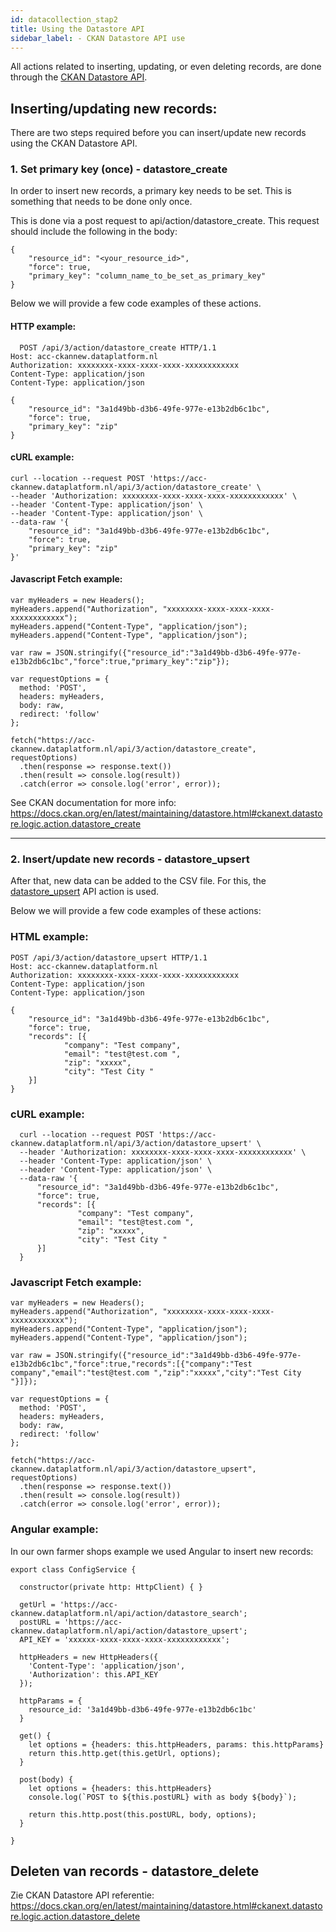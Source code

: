 ```yaml
---
id: datacollection_stap2
title: Using the Datastore API
sidebar_label: - CKAN Datastore API use
---
```


All actions related to inserting, updating, or even deleting records, are done through the <a href="https://docs.ckan.org/en/latest/maintaining/datastore.html#the-datastore-api" target="_blank">CKAN Datastore API</a>.

## Inserting/updating new records:

There are two steps required before you can insert/update new records using the CKAN Datastore API.

### 1. Set primary key (once) - datastore_create

In order to insert new records, a primary key needs to be set. This is something that needs to be done only once. 

This is done via a post request to api/action/datastore_create. This request should include the following in the body:

```
{
	"resource_id": "<your_resource_id>",
	"force": true,
	"primary_key": "column_name_to_be_set_as_primary_key"
}
```
Below we will provide a few code examples of these actions.

#### HTTP example:

```
  POST /api/3/action/datastore_create HTTP/1.1
Host: acc-ckannew.dataplatform.nl
Authorization: xxxxxxxx-xxxx-xxxx-xxxx-xxxxxxxxxxxx
Content-Type: application/json
Content-Type: application/json

{
	"resource_id": "3a1d49bb-d3b6-49fe-977e-e13b2db6c1bc",
	"force": true,
	"primary_key": "zip"
}
```

#### cURL example:

```
curl --location --request POST 'https://acc-ckannew.dataplatform.nl/api/3/action/datastore_create' \
--header 'Authorization: xxxxxxxx-xxxx-xxxx-xxxx-xxxxxxxxxxxx' \
--header 'Content-Type: application/json' \
--header 'Content-Type: application/json' \
--data-raw '{
	"resource_id": "3a1d49bb-d3b6-49fe-977e-e13b2db6c1bc",
	"force": true,
	"primary_key": "zip"
}'
```

#### Javascript Fetch example:

```
var myHeaders = new Headers();
myHeaders.append("Authorization", "xxxxxxxx-xxxx-xxxx-xxxx-xxxxxxxxxxxx");
myHeaders.append("Content-Type", "application/json");
myHeaders.append("Content-Type", "application/json");

var raw = JSON.stringify({"resource_id":"3a1d49bb-d3b6-49fe-977e-e13b2db6c1bc","force":true,"primary_key":"zip"});

var requestOptions = {
  method: 'POST',
  headers: myHeaders,
  body: raw,
  redirect: 'follow'
};

fetch("https://acc-ckannew.dataplatform.nl/api/3/action/datastore_create", requestOptions)
  .then(response => response.text())
  .then(result => console.log(result))
  .catch(error => console.log('error', error));
```


See CKAN documentation for more info: https://docs.ckan.org/en/latest/maintaining/datastore.html#ckanext.datastore.logic.action.datastore_create

---

### 2. Insert/update new records - datastore_upsert

After that, new data can be added to the CSV file. For this, the <a href="https://docs.ckan.org/en/latest/maintaining/datastore.html#ckanext.datastore.logic.action.datastore_upsert" target="_blank">datastore_upsert</a> API action is used.

Below we will provide a few code examples of these actions:

### HTML example:

```
POST /api/3/action/datastore_upsert HTTP/1.1
Host: acc-ckannew.dataplatform.nl
Authorization: xxxxxxxx-xxxx-xxxx-xxxx-xxxxxxxxxxxx
Content-Type: application/json
Content-Type: application/json

{
	"resource_id": "3a1d49bb-d3b6-49fe-977e-e13b2db6c1bc",
	"force": true,
	"records": [{
 			"company": "Test company",
 			"email": "test@test.com ",
 			"zip": "xxxxx",
 			"city": "Test City "
	}]
}
```

### cURL example:

```
  curl --location --request POST 'https://acc-ckannew.dataplatform.nl/api/3/action/datastore_upsert' \
  --header 'Authorization: xxxxxxxx-xxxx-xxxx-xxxx-xxxxxxxxxxxx' \
  --header 'Content-Type: application/json' \
  --header 'Content-Type: application/json' \
  --data-raw '{
      "resource_id": "3a1d49bb-d3b6-49fe-977e-e13b2db6c1bc",
      "force": true,
      "records": [{
               "company": "Test company",
               "email": "test@test.com ",
               "zip": "xxxxx",
               "city": "Test City "
      }]
  }
```

### Javascript Fetch example:

```
var myHeaders = new Headers();
myHeaders.append("Authorization", "xxxxxxxx-xxxx-xxxx-xxxx-xxxxxxxxxxxx");
myHeaders.append("Content-Type", "application/json");
myHeaders.append("Content-Type", "application/json");

var raw = JSON.stringify({"resource_id":"3a1d49bb-d3b6-49fe-977e-e13b2db6c1bc","force":true,"records":[{"company":"Test company","email":"test@test.com ","zip":"xxxxx","city":"Test City "}]});

var requestOptions = {
  method: 'POST',
  headers: myHeaders,
  body: raw,
  redirect: 'follow'
};

fetch("https://acc-ckannew.dataplatform.nl/api/3/action/datastore_upsert", requestOptions)
  .then(response => response.text())
  .then(result => console.log(result))
  .catch(error => console.log('error', error));
```

### Angular example:

In our own farmer shops example we used Angular to insert new records:

```
export class ConfigService {

  constructor(private http: HttpClient) { }

  getUrl = 'https://acc-ckannew.dataplatform.nl/api/action/datastore_search';
  postURL = 'https://acc-ckannew.dataplatform.nl/api/action/datastore_upsert';
  API_KEY = 'xxxxxx-xxxx-xxxx-xxxx-xxxxxxxxxxxx';

  httpHeaders = new HttpHeaders({
    'Content-Type': 'application/json',
    'Authorization': this.API_KEY
  });

  httpParams = {
    resource_id: '3a1d49bb-d3b6-49fe-977e-e13b2db6c1bc'
  }

  get() {
    let options = {headers: this.httpHeaders, params: this.httpParams}
    return this.http.get(this.getUrl, options);
  }
  
  post(body) {
    let options = {headers: this.httpHeaders}
    console.log(`POST to ${this.postURL} with as body ${body}`);
    
    return this.http.post(this.postURL, body, options);
  }

}
```

## Deleten van records - datastore_delete

Zie CKAN Datastore API referentie: https://docs.ckan.org/en/latest/maintaining/datastore.html#ckanext.datastore.logic.action.datastore_delete



